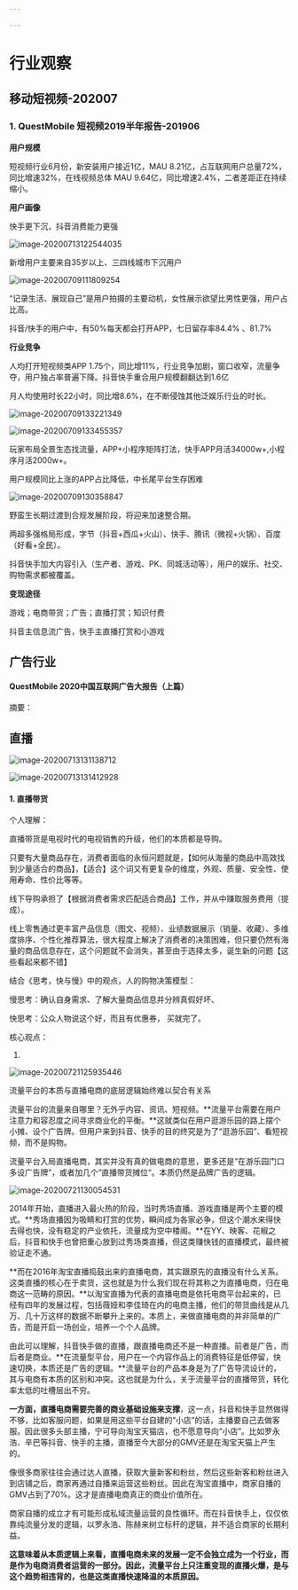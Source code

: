 ```yaml
---

---
```


# 行业观察



## 移动短视频-202007

### 1. QuestMobile 短视频2019半年报告-201906

[原文链接]:https://www.questmobile.com.cn/research/report-new/58

**用户规模**

短视频行业6月份，新安装用户接近1亿，MAU 8.21亿，占互联网用户总量72%，同比增速32%，在线视频总体 MAU 9.64亿，同比增速2.4%，二者差距正在持续缩小。

**用户画像**

快手更下沉，抖音消费能力更强

![image-20200713122544035](assets/image-20200713122544035.png)

新增用户主要来自35岁以上、三四线城市下沉用户

![image-20200709111809254](assets/image-20200709111809254.png)

“记录生活、展现自己”是用户拍摄的主要动机，女性展示欲望比男性更强，用户占比高。



抖音/快手的用户中，有50%每天都会打开APP，七日留存率84.4% 、81.7%







**行业竞争**

人均打开短视频类APP 1.75个，同比增11%，行业竞争加剧，窗口收窄，流量争夺，用户独占率普遍下降。抖音快手重合用户规模翻翻达到1.6亿

月人均使用时长22小时，同比增8.6%，在不断侵蚀其他泛娱乐行业的时长。

![image-20200709133221349](assets/image-20200709133221349.png)

![image-20200709133455357](assets/image-20200709133455357.png)

玩家布局全景生态找流量，APP+小程序矩阵打法，快手APP月活34000w+,小程序月活2000w+。

用户规模同比上涨的APP占比降低，中长尾平台生存困难

![image-20200709130358847](assets/image-20200709130358847.png)

野蛮生长期过渡到合规发展阶段，将迎来加速整合期。

两超多强格局形成，字节（抖音+西瓜+火山）、快手、腾讯（微视+火锅）、百度（好看+全民）。

[2020年7月注]:腾讯、百度自研视频产品已掉队，腾讯押注B站

抖音快手加大内容引入（生产者、游戏、PK、同城活动等），用户的娱乐、社交、购物需求都被覆盖。







**变现途径**

游戏；电商带货；广告；直播打赏；知识付费

抖音主信息流广告，快手主直播打赏和小游戏







## 广告行业

#### QuestMobile 2020中国互联网广告大报告（上篇）

[原文链接]:https://www.questmobile.com.cn/research/report-new/92

摘要：



## 直播

![image-20200713131138712](assets/image-20200713131138712.png)



![image-20200713131412928](assets/image-20200713131412928.png)

#### 1. 直播带货

[^直播带货泡沫有多大？]:https://mp.weixin.qq.com/s/dO2kMHo_OFANNmONbX0PhA



个人理解：

直播带货是电视时代的电视销售的升级，他们的本质都是导购。

只要有大量商品存在，消费者面临的永恒问题就是，【如何从海量的商品中高效找到少量适合的商品】，【适合】这个词又有更复杂的维度，外观、质量、安全性、使用寿命、性价比等等。

线下导购承担了【根据消费者需求匹配适合商品】工作，并从中赚取服务费用（提成）。

线上零售通过更丰富产品信息（图文、视频）、业绩数据展示（销量、收藏）、多维度排序、个性化推荐算法，很大程度上解决了消费者的决策困难，但只要仍然有海量的商品信息存在，这个问题就不会消失，甚至由于选择太多，诞生新的问题【这些看起来都不错】



结合《思考，快与慢》中的观点，人的购物决策模型：

慢思考：确认自身需求、了解大量商品信息并分辨真假好坏、

快思考：公众人物说这个好，而且有优惠券， 买就完了。





[^罗永浩带货量暴跌97%，直播电商怎么就不行了？]:https://mp.weixin.qq.com/s/l8tZhWbNncH7yJqX8U1BFg

核心观点：

1.  

![image-20200721125935446](assets/image-20200721125935446.png)

流量平台的本质与直播电商的底层逻辑始终难以契合有关系

流量平台的流量来自哪里？无外乎内容、资讯、短视频。**流量平台需要在用户注意力和容忍度之间寻求商业化的平衡。**这就类似在用户逛游乐园的路上摆个小摊、设个广告牌。但用户来到抖音、快手的目的终究是为了“逛游乐园”、看短视频，而不是购物。

流量平台入局直播电商，其实并没有真的做电商的意思，更多还是“在游乐园门口多设广告牌”，或者加几个“直播带货摊位“。本质仍然是品牌广告的逻辑。

![image-20200721130054531](assets/image-20200721130054531.png)

2014年开始，直播进入最火热的阶段，当时秀场直播、游戏直播是两个主要的模式。**秀场直播因为吸睛和打赏的优势，瞬间成为各家必争，但这个潮水来得快去得也快，没有稳定的产业依托，流量成为空中楼阁。**在YY、映客、花椒之后，抖音和快手也曾把重心放到过秀场类直播，但这类赚快钱的直播模式，最终被验证走不通。

**而在2016年淘宝直播捣鼓出来的直播电商，其实跟原先的直播没有什么关系。这类直播的核心在于卖货，这也就是为什么我们现在将其称之为直播电商，归在电商这一范畴的原因。**以淘宝直播为代表的直播电商是依托电商平台起来的，已经有四年的发展过程，包括薇娅和李佳琦在内的电商主播，他们的带货曲线是从几万、几十万这样的数据不断攀升上来的。本质上，来做直播电商的并非简单的广告，而是开启一场创业，培养一个个人品牌。

由此可以理解，抖音快手做的直播，跟直播电商还不是一种直播。前者是广告，而后者是商业。**在流量型平台，用户在一个内容作品上的消费特征是低停留，快速切换，本质还是广告的逻辑。**流量平台的产品本身是为了广告导流设计的，其与电商有本质的区别和冲突。这也就是为什么，关于流量平台的直播带货，转化率太低的吐槽层出不穷。

**一方面，直播电商需要完善的商业基础设施来支撑**，这一点，抖音和快手显然做得不够，比如客服问题，如果是用这些平台自建的“小店”的话，主播要自己去做客服。因此很多头部主播，宁可导向淘宝天猫店，也不愿意导向“小店”。比如罗永浩、辛巴等抖音、快手的主播，直播至今大部分的GMV还是在淘宝天猫上产生的。

像很多商家往往会通过达人直播，获取大量新客和粉丝，然后这些新客和粉丝进入到店铺之后，商家再通过自播来运营这些粉丝。因此在淘宝直播中，商家自播的GMV占到了70%。这才是直播电商真正的商业价值所在。

商家自播的成立才有可能形成私域流量运营的良性循环。而在抖音快手上，仅仅依靠纯流量分发的逻辑，以罗永浩、陈赫来树立标杆的逻辑，并不适合商家的长期利益。

**这意味着从本质逻辑上来看，直播电商未来的发展一定不会独立成为一个行业，而是作为电商消费者运营的一部分。因此，流量平台上只注重变现的直播火爆，是与这个趋势相违背的，也是这类直播快速降温的本质原因。**